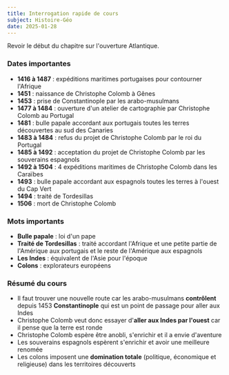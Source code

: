 ```yaml
---
title: Interrogation rapide de cours
subject: Histoire-Géo
date: 2025-01-28
---
```


Revoir le début du chapitre sur l'ouverture Atlantique.

### Dates importantes

- **1416 à 1487** : expéditions maritimes portugaises pour contourner l'Afrique
- **1451** : naissance de Christophe Colomb à Gênes
- **1453** : prise de Constantinople par les arabo-musulmans
- **1477 à 1484** : ouverture d'un atelier de cartographie par Christophe Colomb au Portugal
- **1481** : bulle papale accordant aux portugais toutes les terres découvertes au sud des Canaries
- **1483 à 1484** : refus du projet de Christophe Colomb par le roi du Portugal
- **1485 à 1492** : acceptation du projet de Christophe Colomb par les souverains espagnols
- **1492 à 1504** : 4 expéditions maritimes de Christophe Colomb dans les Caraïbes
- **1493** : bulle papale accordant aux espagnols toutes les terres à l'ouest du Cap Vert
- **1494** : traité de Tordesillas
- **1506** : mort de Christophe Colomb

### Mots importants

- **Bulle papale** : loi d'un pape
- **Traité de Tordesillas** : traité accordant l'Afrique et une petite partie de l'Amérique aux portugais et le reste de l'Amérique aux espagnols
- **Les Indes** : équivalent de l'Asie pour l'époque
- **Colons** : explorateurs européens

### Résumé du cours

- Il faut trouver une nouvelle route car les arabo-musulmans **contrôlent** depuis 1453 **Constantinople** qui est un point de passage pour aller aux Indes
- Christophe Colomb veut donc essayer d'**aller aux Indes par l'ouest** car il pense que la terre est ronde
- Christophe Colomb espère être anobli, s'enrichir et il a envie d'aventure
- Les souverains espagnols espèrent s'enrichir et avoir une meilleure renomée
- Les colons imposent une **domination totale** (politique, économique et religieuse) dans les territoires découverts
